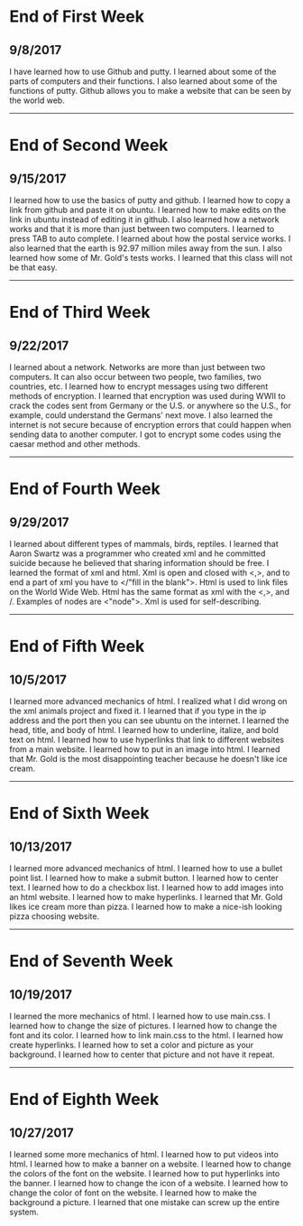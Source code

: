 # End of First Week
## 9/8/2017
I have learned how to use Github and putty. I learned about some of the parts of computers and their functions. I also learned about some of the functions of putty. Github allows you to make a website that can be seen by the world web.

---

# End of Second Week
## 9/15/2017
I learned how to use the basics of putty and github. I learned how to copy a link from github and paste it on ubuntu. I learned how to make edits on the link in ubuntu instead of editing it in github. I also learned how a network works and that it is more than just between two computers. I learned to press TAB to auto complete. I learned about how the postal service works. I also learned that the earth is 92.97 million miles away from the sun. I also learned how some of Mr. Gold's tests works. I learned that this class will not be that easy.

---

# End of Third Week
## 9/22/2017
I learned about a network. Networks are more than just between two computers. It can also occur between two people, two families, two countries, etc. I learned how to encrypt messages using two different methods of encryption. I learned that encryption was used during WWII to crack the codes sent from Germany or the U.S. or anywhere so the U.S., for example, could understand the Germans' next move. I also learned the internet is not secure because of encryption errors that could happen when sending data to another computer. I got to encrypt some codes using the caesar method and other methods.  

---

# End of Fourth Week
## 9/29/2017
I learned about different types of mammals, birds, reptiles. I learned that Aaron Swartz was a programmer who created xml and he committed suicide because he believed that sharing information should be free. I learned the format of xml and html. Xml is open and closed with <,>, and to end a part of xml you have to </"fill in the blank">. Html is used to link files on the World Wide Web. Html has the same format as xml with the <,>, and /. Examples of nodes are <"node">. Xml is used for self-describing.

---

# End of Fifth Week
## 10/5/2017
I learned more advanced mechanics of html. I realized what I did wrong on the xml animals project and fixed it. I learned that if you type in the ip address and the port then you can see ubuntu on the internet. I learned the head, title, and body of html. I learned how to underline, italize, and bold text on html. I learned how to use hyperlinks that link to different websites from a main website. I learned how to put in an image into html. I learned that Mr. Gold is the most disappointing teacher because he doesn't like ice cream. 

---

# End of Sixth Week
## 10/13/2017
I learned more advanced mechanics of html. I learned how to use a bullet point list. I learned how to make a submit button. I learned how to center text. I learned how to do a checkbox list. I learned how to add images into an html website. I learned how to make hyperlinks. I learned that Mr. Gold likes ice cream more than pizza. I learned how to make a nice-ish looking pizza choosing website.

---

# End of Seventh Week
## 10/19/2017
I learned the more mechanics of html. I learned how to use main.css. I learned how to change the size of pictures. I learned how to change the font and its color. I learned how to link main.css to the html. I learned how create hyperlinks. I learned how to set a color and picture as your background. I learned how to center that picture and not have it repeat.

---

# End of Eighth Week
## 10/27/2017
I learned some more mechanics of html. I learned how to put videos into html. I learned how to make a banner on a website. I learned how to change the colors of the font on the website. I learned how to put hyperlinks into the banner. I learned how to change the icon of a website. I learned how to change the color of font on the website. I learned how to make the background a picture. I learned that one mistake can screw up the entire system.
